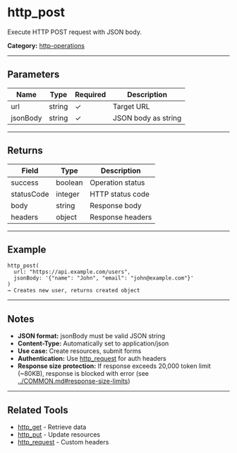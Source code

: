 ﻿# http_post

Execute HTTP POST request with JSON body.

**Category:** [http-operations](INDEX.md)

---

## Parameters

| Name | Type | Required | Description |
|------|------|----------|-------------|
| url | string | ✓ | Target URL |
| jsonBody | string | ✓ | JSON body as string |

---

## Returns

| Field | Type | Description |
|-------|------|-------------|
| success | boolean | Operation status |
| statusCode | integer | HTTP status code |
| body | string | Response body |
| headers | object | Response headers |

---

## Example

```
http_post(
  url: "https://api.example.com/users",
  jsonBody: '{"name": "John", "email": "john@example.com"}'
)
→ Creates new user, returns created object
```

---

## Notes

- **JSON format:** jsonBody must be valid JSON string
- **Content-Type:** Automatically set to application/json
- **Use case:** Create resources, submit forms
- **Authentication:** Use [http_request](http_request.md) for auth headers
- **Response size protection:** If response exceeds 20,000 token limit (~80KB), response is blocked with error (see [../COMMON.md#response-size-limits](../COMMON.md#response-size-limits))

---

## Related Tools

- [http_get](http_get.md) - Retrieve data
- [http_put](http_put.md) - Update resources
- [http_request](http_request.md) - Custom headers